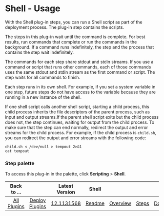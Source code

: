 
# Shell - Usage

With the Shell plug-in steps, you can run a Shell script as part of the deployment process. The plug-in step contains the scripts.

The steps in this plug-in wait until the command is complete. For best results, run commands that complete or run the commands in the background. If a command runs indefinitely, the step and the process that contains the step wait indefinitely.

The commands for each step share stdout and stdin streams. If you use a command or script that runs other commands, each of those commands uses the same stdout and stdin stream as the first command or script. The step waits for all commands to finish.

Each step runs in its own shell. For example, if you set a system variable in one step, future steps do not have access to the variable because they are running in a new instance of the shell.

If one shell script calls another shell script, starting a child process, this child process inherits the file descriptors of the parent process, such as input and output streams.If the parent shell script exits but the child process does not, the step continues, waiting for output from the child process. To make sure that the step can end normally, redirect the output and error streams for the child process. For example, if the child process is `child.sh`, you can redirect the output and error streams with the following code:


```
child.sh < /dev/null > tempout 2>&1
cat tempout
```

### **Step palette**

To access this plug-in in the palette, click **Scripting** > **Shell**.


|Back to ...||Latest Version|Shell ||||
| :---: | :---: | :---: | :---: | :---: | :---: | :---: |
|[All Plugins](../../index.md)|[Deploy Plugins](../README.md)|[12.1131568](https://raw.githubusercontent.com/UrbanCode/IBM-UCD-PLUGINS/main/files/Shell/ucd-Shell-12.1131568.zip)|[Readme](README.md)|[Overview](overview.md)|[Steps](steps.md)|[Downloads](downloads.md)|
